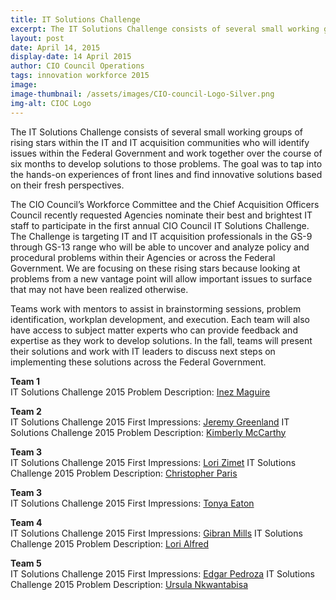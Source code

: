 ```yaml
---
title: IT Solutions Challenge
excerpt: The IT Solutions Challenge consists of several small working groups of rising stars within the IT and IT acquisition communities who will identify issues within the Federal Government and work together over the course of six months to develop solutions to those problems.
layout: post
date: April 14, 2015
display-date: 14 April 2015
author: CIO Council Operations
tags: innovation workforce 2015
image:
image-thumbnail: /assets/images/CIO-council-Logo-Silver.png
img-alt: CIOC Logo
---
```

The IT Solutions Challenge consists of several small working groups of rising stars within the IT and IT acquisition communities who will identify issues within the Federal Government and work together over the course of six months to develop solutions to those problems. The goal was to tap into the hands-on experiences of front lines and find innovative solutions based on their fresh perspectives.

The CIO Council’s Workforce Committee and the Chief Acquisition Officers Council recently requested Agencies nominate their best and brightest IT staff to participate in the first annual CIO Council IT Solutions Challenge. The Challenge is targeting IT and IT acquisition professionals in the GS-9 through GS-13 range who will be able to uncover and analyze policy and procedural problems within their Agencies or across the Federal Government. We are focusing on these rising stars because looking at problems from a new vantage point will allow important issues to surface that may not have been realized otherwise.

Teams work with mentors to assist in brainstorming sessions, problem identification, workplan development, and execution. Each team will also have access to subject matter experts who can provide feedback and expertise as they work to develop solutions. In the fall, teams will present their solutions and work with IT leaders to discuss next steps on implementing these solutions across the Federal Government.

**Team 1**  
IT Solutions Challenge 2015 Problem Description: [Inez Maguire]({{site.baseurl}}/2015/05/20/IT-solutions-challenge-IM.html)

**Team 2**  
IT Solutions Challenge 2015 First Impressions: [Jeremy Greenland]({{site.baseurl}}/2015/04/22/IT-solutions-challenge-JG.html)
IT Solutions Challenge 2015 Problem Description: [Kimberly McCarthy]({{site.baseurl}}/2015/05/13/IT-solutions-challenge-KM.html)


**Team 3**  
IT Solutions Challenge 2015 First Impressions: [Lori Zimet]({{site.baseurl}}/2015/04/24/IT-solutions-challenge-LZ.html)
IT Solutions Challenge 2015 Problem Description: [Christopher Paris]({{site.baseurl}}/2015/05/14/IT-solutions-challenge-CP.html)


**Team 3**  
IT Solutions Challenge 2015 First Impressions: [Tonya Eaton]({{site.baseurl}}/2015/04/23/IT-solutions-challenge-TE.html)


**Team 4**  
IT Solutions Challenge 2015 First Impressions: [Gibran Mills]({{site.baseurl}}/2015/04/30/IT-solutions-challenge-GM.html)
IT Solutions Challenge 2015 Problem Description: [Lori Alfred]({{site.baseurl}}/2015/05/15/IT-solutions-challenge-LA.html)


**Team 5**  
IT Solutions Challenge 2015 First Impressions: [Edgar Pedroza]({{site.baseurl}}/2015/04/23/IT-solutions-challenge-EP.html)
IT Solutions Challenge 2015 Problem Description: [Ursula Nkwantabisa]({{site.baseurl}}/2015/05/18/IT-solutions-challenge-UN.html)

